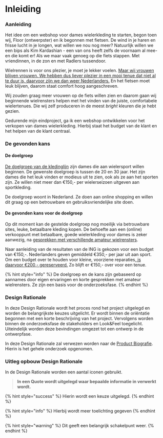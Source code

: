 # Inleiding

### Aanleiding

Het idee om een webshop voor dames wielerkleding te starten, begon toen wij, Floor \(ontwerpster\) en ik begonnen met fietsen. De wind in je haren en frisse lucht in je longen, wat willen we nou nog meer? Natuurlijk willen we een bips als Kim Kardashian - een van ons heeft zelfs de voornaam al mee- en die komt er! Als we maar vaak genoeg op die fiets stappen. Met vriendinnen, in de zon en met Radlers tussendoor.

Wielrennen is voor ons plezier, je moet je lekker voelen. [Maar wij vrouwen blijven vrouwen. We hebben dus liever plezier in een mooi tenue dat niet al te duur is, daarvoor zijn we dan weer Nederlanders.](https://kpmelzakkers.gitbook.io/cyclismo-product-biografie/deelvraag-1/deelvraag-5-or-hoe-kan-de-site-voor-iedere-stakeholder-gebruiksvriendelijk-zijn/subvraag-1-or-wie-zijn-de-stakeholders-en-wat-zijn-hun-wensen/desk-research) En het fietsen moet leuk blijven, daarom staat comfort hoog aangeschreven. 

Wij zouden graag meer vrouwen op de fiets willen zien en daarom gaan wij beginnende wielrensters helpen met het vinden van de juiste, comfortabele wielertenues. Die wij zelf produceren in de meest _bright_ kleuren die je hebt gezien.

Gedurende mijn eindproject, ga ik een webshop ontwikkelen voor het verkopen van dames wielerkleding. Hierbij staat het budget van de klant en het helpen van de klant centraal. 

### De gevonden kans

#### **De doelgroep**

[De doelgroep van de kledinglijn](https://kpmelzakkers.gitbook.io/cyclismo-product-biografie/deelvraag-1/deelvraag-5-or-hoe-kan-de-site-voor-iedere-stakeholder-gebruiksvriendelijk-zijn/subvraag-1-or-wie-zijn-de-stakeholders-en-wat-zijn-hun-wensen/personas) zijn dames die aan wielersport willen beginnen. De gewenste doelgroep is tussen de 20 en 30 jaar. Het zijn dames die het leuk vinden er modieus uit te zien, ook als ze aan het sporten zijn. Ze willen niet meer dan €150,- per wielerseizoen uitgeven aan sportkleding. 

De doelgroep woont in Nederland. Ze doen aan online shopping en willen dit graag op een betrouwbare en gebruiksvriendelijke site doen. 

#### De gevonden kans voor de doelgroep

Op dit moment kan de gestelde doelgroep nog moeilijk via betrouwbare sites, leuke, betaalbare kleding kopen.  De behoefte aan een \(online\) verkooppunt met betaalbare, goede wielerkleding voor dames is zeker aanwezig, na [gesprekken met verschillende amateur wielrensters](https://kpmelzakkers.gitbook.io/cyclismo-product-biografie/project/het-probleem).

Naar aanleiding van de resultaten van de ING is gekozen voor een budget van €150,-. Nederlanders geven gemiddeld €350,- per jaar uit aan sport. Om een budget over te houden voor kleine, voorziene reparaties,[ is daarvoor €200,- gereserveerd.](https://kpmelzakkers.gitbook.io/cyclismo-product-biografie/deelvraag-1/deelvraag-5-or-hoe-kan-de-site-voor-iedere-stakeholder-gebruiksvriendelijk-zijn/subvraag-1-or-wie-zijn-de-stakeholders-en-wat-zijn-hun-wensen/desk-research) Zo blijft er €150,- over voor een tenue.

{% hint style="info" %}
De doelgroep en de kans zijn gebaseerd op aannames door eigen ervaringen en korte gesprekken met amateur wielrensters. Ze zijn een basis voor de onderzoeksfase.
{% endhint %}

### Design Rationale

In deze Design Rationale wordt het proces rond het project uitgelegd en worden de belangrijkste keuzes uitgelicht. Er wordt binnen de oriëntatie begonnen met een korte beschrijving van het project. Vervolgens worden binnen de onderzoeksfase de stakeholders en Look&Feel toegelicht. Uiteindelijk worden deze bevindingen omgezet tot een ontwerp in de ontwerpfase.

In deze Design Rationale zal verwezen worden naar de [Product Biografie](https://kpmelzakkers.gitbook.io/cyclismo-product-biografie/). Hierin is het gehele onderzoek opgenomen. 

### Uitleg opbouw Design Rationale

In de Design Rationale worden een aantal iconen gebruikt.

> **In een Quote wordt uitgelegd waar bepaalde informatie in verwerkt wordt.**

{% hint style="success" %}
Hierin wordt een keuze uitgelegd.
{% endhint %}

{% hint style="info" %}
Hierbij wordt meer toelichting gegeven
{% endhint %}

{% hint style="warning" %}
Dit geeft een belangrijk schakelpunt weer.
{% endhint %}

